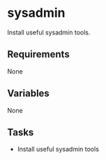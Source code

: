 # sysadmin

Install useful sysadmin tools.

## Requirements

None

## Variables

None

## Tasks

* Install useful sysadmin tools
